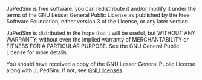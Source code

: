 
<!-- [![GitHub license](../img/license-GPL-blue.svg)](https://raw.githubusercontent.com/JuPedSim/jpscore/master/LICENSE) -->

JuPedSim is free software: you can redistribute it and/or modify
it under the terms of the GNU Lesser General Public License as published by
the Free Software Foundation, either version 3 of the License, or
any later version.

JuPedSim is distributed in the hope that it will be useful,
but WITHOUT ANY WARRANTY; without even the implied warranty of
MERCHANTABILITY or FITNESS FOR A PARTICULAR PURPOSE. See the
GNU General Public License for more details.

You should have received a copy of the GNU Lesser General Public License
along with JuPedSim. If not, see [GNU licenses](http://www.gnu.org/licenses).



